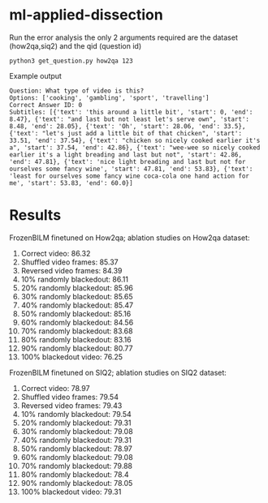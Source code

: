# ml-applied-dissection
Run the error analysis the only 2 arguments required are the dataset (how2qa,siq2) and the qid (question id) 
```
python3 get_question.py how2qa 123
```

Example output
```
Question: What type of video is this?
Options: ['cooking', 'gambling', 'sport', 'travelling']
Correct Answer ID: 0
Subtitles: [{'text': 'this around a little bit', 'start': 0, 'end': 8.47}, {'text': "and last but not least let's serve own", 'start': 8.48, 'end': 28.05}, {'text': 'Oh', 'start': 28.06, 'end': 33.5}, {'text': "let's just add a little bit of that chicken", 'start': 33.51, 'end': 37.54}, {'text': "chicken so nicely cooked earlier it's a", 'start': 37.54, 'end': 42.86}, {'text': "wee-wee so nicely cooked earlier it's a light breading and last but not", 'start': 42.86, 'end': 47.81}, {'text': 'nice light breading and last but not for ourselves some fancy wine', 'start': 47.81, 'end': 53.83}, {'text': 'least for ourselves some fancy wine coca-cola one hand action for me', 'start': 53.83, 'end': 60.0}]
```

# Results
FrozenBILM finetuned on How2qa; ablation studies on How2qa dataset:
1. Correct video: 86.32
2. Shuffled video frames: 85.37
3. Reversed video frames: 84.39
4. 10% randomly blackedout: 86.11
5. 20% randomly blackedout: 85.96
6. 30% randomly blackedout: 85.65
7. 40% randomly blackedout: 85.47
8. 50% randomly blackedout: 85.16
9. 60% randomly blackedout: 84.56
10. 70% randomly blackedout: 83.68
11. 80% randomly blackedout: 83.16
12. 90% randomly blackedout: 80.77
13. 100% blackedout video: 76.25

FrozenBILM finetuned on SIQ2; ablation studies on SIQ2 dataset:
1. Correct video: 78.97
2. Shuffled video frames: 79.54
3. Reversed video frames: 79.43
4. 10% randomly blackedout: 79.54
5. 20% randomly blackedout: 79.31
6. 30% randomly blackedout: 79.08
7. 40% randomly blackedout: 79.31
8. 50% randomly blackedout: 78.97
9. 60% randomly blackedout: 79.08
10. 70% randomly blackedout: 79.88
11. 80% randomly blackedout: 78.4
12. 90% randomly blackedout: 78.05
13. 100% blackedout video: 79.31